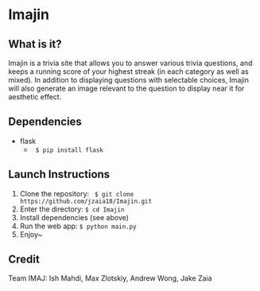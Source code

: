 # Imajin

## What is it?
Imajin is a trivia site that allows you to answer various trivia questions, and keeps a running score of your highest streak (in each category as well as mixed). In addition to displaying questions with selectable choices, Imajin will also generate an image relevant to the question to display near it for aesthetic effect.

## Dependencies
* flask
  * ``` $ pip install flask```

## Launch Instructions
1. Clone the repository: ``` $ git clone https://github.com/jzaia18/Imajin.git```
2. Enter the directory: ``` $ cd Imajin ```
3. Install dependencies (see above)
4. Run the web app: ``` $ python main.py ```
5. Enjoy~


## Credit
Team IMAJ:
Ish Mahdi, Max Zlotskiy, Andrew Wong, Jake Zaia
